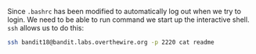 Since `.bashrc` has been modified to automatically log out when we try to login. We need to be able to run command we start up the interactive shell. `ssh` allows us to do this:

```sh
ssh bandit18@bandit.labs.overthewire.org -p 2220 cat readme
```